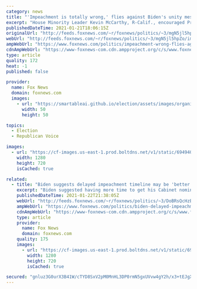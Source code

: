 ```yaml
---
category: news
title: "'Impeachment is totally wrong,' flies against Biden's unity message: McCarthy"
excerpt: "House Minority Leader Kevin McCarthy, R-Calif., encouraged President Biden to call Democrats off holding an impeachment trial for former President Donald Trump Thursday, whom he said could still lead the party going forward."
publishedDateTime: 2021-01-21T18:06:15Z
originalUrl: "http://feeds.foxnews.com/~r/foxnews/politics/~3/mgN5jl5hpZo/impeachment-wrong-flies-against-bidens-unity-message-mccarthy"
webUrl: "http://feeds.foxnews.com/~r/foxnews/politics/~3/mgN5jl5hpZo/impeachment-wrong-flies-against-bidens-unity-message-mccarthy"
ampWebUrl: "https://www.foxnews.com/politics/impeachment-wrong-flies-against-bidens-unity-message-mccarthy.amp"
cdnAmpWebUrl: "https://www-foxnews-com.cdn.ampproject.org/c/s/www.foxnews.com/politics/impeachment-wrong-flies-against-bidens-unity-message-mccarthy.amp"
type: article
quality: 172
heat: -1
published: false

provider:
  name: Fox News
  domain: foxnews.com
  images:
    - url: "https://smartableai.github.io/election/assets/images/organizations/foxnews.com-50x50.jpg"
      width: 50
      height: 50

topics:
  - Election
  - Republican Voice

images:
  - url: "https://cf-images.us-east-1.prod.boltdns.net/v1/static/694940094001/c44be81c-5c8c-4e58-8ba9-ae49fc727bdc/0b142eae-7ee5-4a39-8206-ec49c98fc86b/1280x720/match/image.jpg"
    width: 1280
    height: 720
    isCached: true

related:
  - title: "Biden suggests delayed impeachment timeline may be 'better'"
    excerpt: "Biden suggested having more time to get his Cabinet nominees confirmed may help jumpstart his policy agenda."
    publishedDateTime: 2021-01-22T21:38:05Z
    webUrl: "http://feeds.foxnews.com/~r/foxnews/politics/~3/DoBRsQcHzBk/biden-delayed-impeachment-timeline-standoff-congress"
    ampWebUrl: "https://www.foxnews.com/politics/biden-delayed-impeachment-timeline-standoff-congress.amp"
    cdnAmpWebUrl: "https://www-foxnews-com.cdn.ampproject.org/c/s/www.foxnews.com/politics/biden-delayed-impeachment-timeline-standoff-congress.amp"
    type: article
    provider:
      name: Fox News
      domain: foxnews.com
    quality: 175
    images:
      - url: "https://cf-images.us-east-1.prod.boltdns.net/v1/static/694940094001/e6f7deab-50b8-4854-a772-08d24f875fa1/65962725-c64c-4736-8a52-88203251a4ed/1280x720/match/image.jpg"
        width: 1280
        height: 720
        isCached: true

secured: "gnluz3G0urX3B41W/cTYD8SxV2pM0MnHL3DP0rmN5gxUVvw4gY2h/x3+tEJgX9g14DGbBHEbVzKnjyKcnOiYK97zAMeg0I+bleVxG6+15tVeshtR20wkFfYz6hFU48n3TPmtQP4jSVE7bN6Os6dF6pL3ZVjt1D5lvt3rZa/QIQVlwa/9/sP+CECxCgrv1VvZhHMzkCiUF9UVSksZPBgsCDHQJAf87Qr4oTxdrfkRrr1tast9EGBs6psv5Jh+MsyLsmdtwLZjCg4D6RXWydagxHxAPj7X/7tQSKGc6VxXW5wHKKyXWZGsFldNam/p8hw11DoxAavU8TSTUary3hZgVq5mQyrv3RomisuLE42X3M4=;sik7nfl0hFu2DTa7CsaqmA=="
---
```


